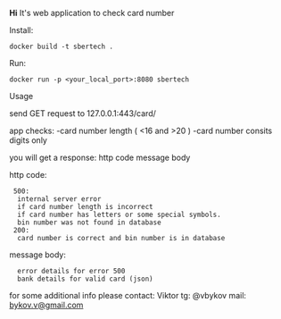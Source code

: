 **Hi**
It's web application to check card number

Install:

```
docker build -t sbertech .
```
Run:
```
docker run -p <your_local_port>:8080 sbertech 
```

Usage

send GET request to 127.0.0.1:443/card/<card number>

app checks:
-card number length ( <16 and >20 )
-card number consits digits only

you will get a response:
 http code
 message body

http code:
``` 
 500:
  internal server error
  if card number length is incorrect
  if card number has letters or some special symbols.
  bin number was not found in database
 200:
  card number is correct and bin number is in database
```

message body:
```
  error details for error 500
  bank details for valid card (json)
```

for some additional info please contact:
 Viktor
 tg: @vbykov
 mail: bykov.v@gmail.com